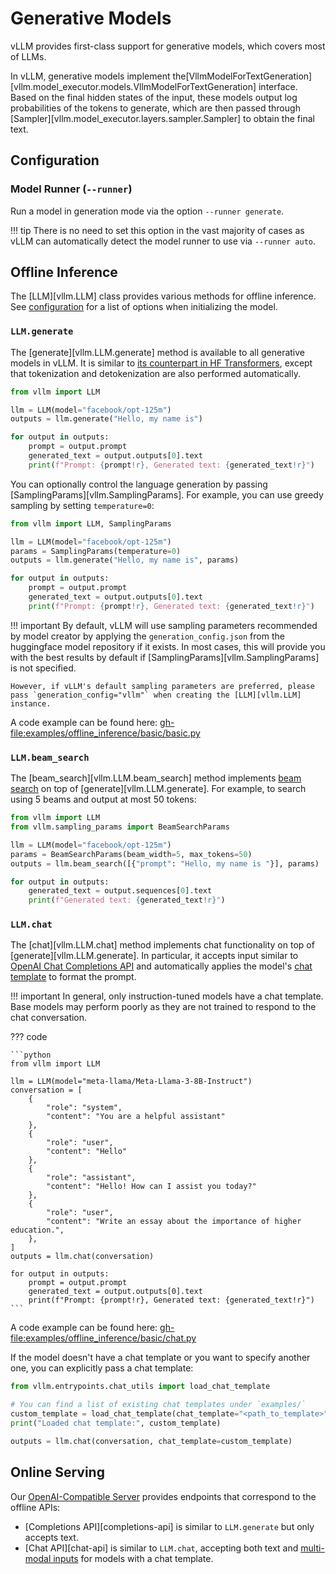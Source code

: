 # Generative Models

vLLM provides first-class support for generative models, which covers most of LLMs.

In vLLM, generative models implement the[VllmModelForTextGeneration][vllm.model_executor.models.VllmModelForTextGeneration] interface.
Based on the final hidden states of the input, these models output log probabilities of the tokens to generate,
which are then passed through [Sampler][vllm.model_executor.layers.sampler.Sampler] to obtain the final text.

## Configuration

### Model Runner (`--runner`)

Run a model in generation mode via the option `--runner generate`.

!!! tip
    There is no need to set this option in the vast majority of cases as vLLM can automatically
    detect the model runner to use via `--runner auto`.

## Offline Inference

The [LLM][vllm.LLM] class provides various methods for offline inference.
See [configuration](../api/README.md#configuration) for a list of options when initializing the model.

### `LLM.generate`

The [generate][vllm.LLM.generate] method is available to all generative models in vLLM.
It is similar to [its counterpart in HF Transformers](https://huggingface.co/docs/transformers/main/en/main_classes/text_generation#transformers.GenerationMixin.generate),
except that tokenization and detokenization are also performed automatically.

```python
from vllm import LLM

llm = LLM(model="facebook/opt-125m")
outputs = llm.generate("Hello, my name is")

for output in outputs:
    prompt = output.prompt
    generated_text = output.outputs[0].text
    print(f"Prompt: {prompt!r}, Generated text: {generated_text!r}")
```

You can optionally control the language generation by passing [SamplingParams][vllm.SamplingParams].
For example, you can use greedy sampling by setting `temperature=0`:

```python
from vllm import LLM, SamplingParams

llm = LLM(model="facebook/opt-125m")
params = SamplingParams(temperature=0)
outputs = llm.generate("Hello, my name is", params)

for output in outputs:
    prompt = output.prompt
    generated_text = output.outputs[0].text
    print(f"Prompt: {prompt!r}, Generated text: {generated_text!r}")
```

!!! important
    By default, vLLM will use sampling parameters recommended by model creator by applying the `generation_config.json` from the huggingface model repository if it exists. In most cases, this will provide you with the best results by default if [SamplingParams][vllm.SamplingParams] is not specified.

    However, if vLLM's default sampling parameters are preferred, please pass `generation_config="vllm"` when creating the [LLM][vllm.LLM] instance.
A code example can be found here: <gh-file:examples/offline_inference/basic/basic.py>

### `LLM.beam_search`

The [beam_search][vllm.LLM.beam_search] method implements [beam search](https://huggingface.co/docs/transformers/en/generation_strategies#beam-search) on top of [generate][vllm.LLM.generate].
For example, to search using 5 beams and output at most 50 tokens:

```python
from vllm import LLM
from vllm.sampling_params import BeamSearchParams

llm = LLM(model="facebook/opt-125m")
params = BeamSearchParams(beam_width=5, max_tokens=50)
outputs = llm.beam_search([{"prompt": "Hello, my name is "}], params)

for output in outputs:
    generated_text = output.sequences[0].text
    print(f"Generated text: {generated_text!r}")
```

### `LLM.chat`

The [chat][vllm.LLM.chat] method implements chat functionality on top of [generate][vllm.LLM.generate].
In particular, it accepts input similar to [OpenAI Chat Completions API](https://platform.openai.com/docs/api-reference/chat)
and automatically applies the model's [chat template](https://huggingface.co/docs/transformers/en/chat_templating) to format the prompt.

!!! important
    In general, only instruction-tuned models have a chat template.
    Base models may perform poorly as they are not trained to respond to the chat conversation.

??? code

    ```python
    from vllm import LLM

    llm = LLM(model="meta-llama/Meta-Llama-3-8B-Instruct")
    conversation = [
        {
            "role": "system",
            "content": "You are a helpful assistant"
        },
        {
            "role": "user",
            "content": "Hello"
        },
        {
            "role": "assistant",
            "content": "Hello! How can I assist you today?"
        },
        {
            "role": "user",
            "content": "Write an essay about the importance of higher education.",
        },
    ]
    outputs = llm.chat(conversation)

    for output in outputs:
        prompt = output.prompt
        generated_text = output.outputs[0].text
        print(f"Prompt: {prompt!r}, Generated text: {generated_text!r}")
    ```

A code example can be found here: <gh-file:examples/offline_inference/basic/chat.py>

If the model doesn't have a chat template or you want to specify another one,
you can explicitly pass a chat template:

```python
from vllm.entrypoints.chat_utils import load_chat_template

# You can find a list of existing chat templates under `examples/`
custom_template = load_chat_template(chat_template="<path_to_template>")
print("Loaded chat template:", custom_template)

outputs = llm.chat(conversation, chat_template=custom_template)
```

## Online Serving

Our [OpenAI-Compatible Server](../serving/openai_compatible_server.md) provides endpoints that correspond to the offline APIs:

- [Completions API][completions-api] is similar to `LLM.generate` but only accepts text.
- [Chat API][chat-api]  is similar to `LLM.chat`, accepting both text and [multi-modal inputs](../features/multimodal_inputs.md) for models with a chat template.
